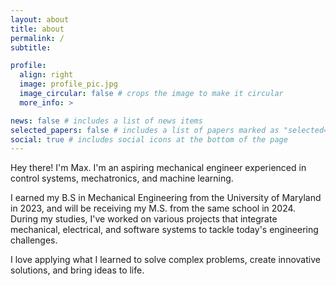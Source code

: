 ```yaml
---
layout: about
title: about
permalink: /
subtitle: 

profile:
  align: right
  image: profile_pic.jpg
  image_circular: false # crops the image to make it circular
  more_info: >

news: false # includes a list of news items
selected_papers: false # includes a list of papers marked as "selected={true}"
social: true # includes social icons at the bottom of the page
---
```


Hey there! I'm Max. I'm an aspiring mechanical engineer experienced in control systems, mechatronics, and machine learning.

I earned my B.S in Mechanical Engineering from the University of Maryland in 2023, and will be receiving my M.S. from the same school in 2024.
During my studies, I've worked on various projects that integrate mechanical, electrical, and software systems to tackle today's engineering challenges. 

I love applying what I learned to solve complex problems, create innovative solutions, and bring ideas to life.



